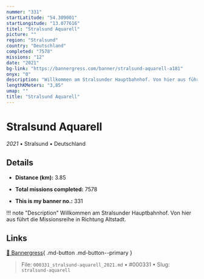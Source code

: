 ```yaml
---
nummer: "331"
startLatitude: "54.309001"
startLongitude: "13.077616"
titel: "Stralsund Aquarell"
picture: ""
region: "Stralsund"
country: "Deutschland"
completed: "7578"
missions: "12"
date: "2021"
bg-link: "https://bannergress.com/banner/stralsund-aquarell-a181"
onyx: "0"
description: "Willkommen am Stralsunder Hauptbahnhof. Von hier aus führt die Missionsreihe in Richtung Altstadt."
lengthKMeters: "3,85"
umap: ""
title: "Stralsund Aquarell"
---
```

# Stralsund Aquarell

*2021* • Stralsund • Deutschland



## Details
- **Distance (km):** 3.85

- **Total missions completed:** 7578
- **This is my banner no.:** 331


!!! note "Description"
    Willkommen am Stralsunder Hauptbahnhof. Von hier aus führt die Missionsreihe in Richtung Altstadt.



## Links
[🔗 Bannergress](https://bannergress.com/banner/stralsund-aquarell-a181){ .md-button .md-button--primary }



> File: `000331_stralsund-aquarell_2021.md` • #000331 • Slug: `stralsund-aquarell`
